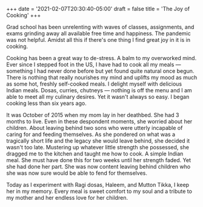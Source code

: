 +++
date =   '2021-02-07T20:30:40-05:00'
draft = false
title = 'The Joy of Cooking'
+++

Grad school has been unrelenting with waves of classes, assignments, and exams grinding away all available free time and happiness. The pandemic was not helpful. Amidst all this if there's one thing I find great joy in it is in cooking.

Cooking has been a great way to de-stress. A balm to my overworked mind. Ever since I stepped foot in the US, I have had to cook all my meals — something I had never done before but yet found quite natural once begun. There is nothing that really nourishes my mind and uplifts my mood as much as some hot, freshly self-cooked meals. I delight myself with delicious Indian meals. Dosas, curries, chutneys — nothing is off the menu and I am able to meet all my culinary desires. Yet it wasn't always so easy. I began cooking less than six years ago.

It was October of 2015 when my mom lay in her deathbed. She had 3 months to live. Even in these despondent moments, she worried about her children. About leaving behind two sons who were utterly incapable of caring for and feeding themselves. As she pondered on what was a tragically short life and the legacy she would leave behind, she decided it wasn't too late. Mustering up whatever little strength she possessed, she dragged me to the kitchen and taught me how to cook. A simple Indian meal. She must have done this for two weeks until her strength faded. Yet she had done her part. She was now content leaving behind children who she was now sure would be able to fend for themselves.

Today as I experiment with Ragi dosas, Haleem, and Mutton Tikka, I keep her in my memory. Every meal is sweet comfort to my soul and a tribute to my mother and her endless love for her children.

